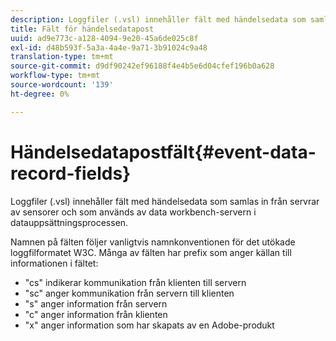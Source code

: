 ```yaml
---
description: Loggfiler (.vsl) innehåller fält med händelsedata som samlas in från servrar av sensorer och som används av data workbench-servern i datauppsättningsprocessen.
title: Fält för händelsedatapost
uuid: ad9e773c-a128-4094-9e20-45a6de025c8f
exl-id: d48b593f-5a3a-4a4e-9a71-3b91024c9a48
translation-type: tm+mt
source-git-commit: d9df90242ef96188f4e4b5e6d04cfef196b0a628
workflow-type: tm+mt
source-wordcount: '139'
ht-degree: 0%

---
```


# Händelsedatapostfält{#event-data-record-fields}

Loggfiler (.vsl) innehåller fält med händelsedata som samlas in från servrar av sensorer och som används av data workbench-servern i datauppsättningsprocessen.

Namnen på fälten följer vanligtvis namnkonventionen för det utökade loggfilformatet W3C. Många av fälten har prefix som anger källan till informationen i fältet:

* &quot;cs&quot; indikerar kommunikation från klienten till servern
* &quot;sc&quot; anger kommunikation från servern till klienten
* &quot;s&quot; anger information från servern
* &quot;c&quot; anger information från klienten
* &quot;x&quot; anger information som har skapats av en Adobe-produkt
